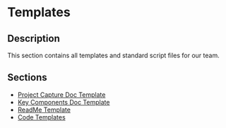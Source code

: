 # Templates

## Description
This section contains all templates and standard script files for our team.

## Sections

- [Project Capture Doc Template](./01_ProjectCaptureDoc.md)
- [Key Components Doc Template](./02_KeyComponentsDoc.md)
- [ReadMe Template](./readMeTemplate.md)
- [Code Templates](./code%20templates)
